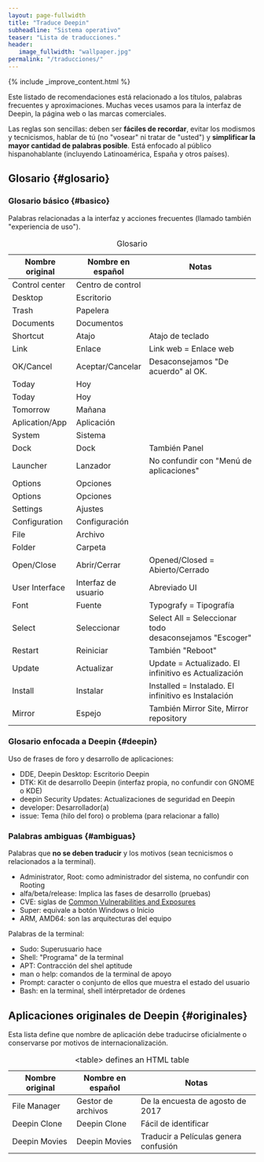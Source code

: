 ```yaml
---
layout: page-fullwidth
title: "Traduce Deepin"
subheadline: "Sistema operativo"
teaser: "Lista de traducciones."
header:
   image_fullwidth: "wallpaper.jpg"
permalink: "/traducciones/"
---
```


{% include _improve_content.html %}

Este listado de recomendaciones está relacionado a los títulos, palabras frecuentes y aproximaciones. Muchas veces usamos para la interfaz de Deepin, la página web o las marcas comerciales.

Las reglas son sencillas: deben ser **fáciles de recordar**, evitar los modismos y tecnicismos, hablar de tú (no "vosear" ni tratar de "usted") y **simplificar la mayor cantidad de palabras posible**. Está enfocado al público hispanohablante (incluyendo Latinoamérica, España y otros países).

## Glosario {#glosario}
### Glosario básico {#basico}
Palabras relacionadas a la interfaz y acciones frecuentes (llamado también "experiencia de uso").

<table>
  <caption>Glosario</caption>
  <colgroup>
    <col span="1" style="width: 26%;">
    <col span="1" style="width: 26%;">
    <col span="1" style="width: 48%;">
  </colgroup>
  <thead>
    <tr>
      <th>Nombre original</th>
      <th>Nombre en español</th>
      <th>Notas</th>
    </tr>
  </thead>
  <tbody>
    <tr>
      <td>Control center</td>
      <td>Centro de control </td>
      <td></td>
    </tr>
    <tr>
      <td>Desktop</td>
      <td>Escritorio</td>
      <td></td>
    </tr>
    <tr>
      <td>Trash</td>
      <td>Papelera</td>
      <td></td>
    </tr>
    <tr>
      <td>Documents</td>
      <td>Documentos</td>
      <td></td>
    </tr>
    <tr>
      <td>Shortcut</td>
      <td>Atajo</td>
      <td>Atajo de teclado</td>
    </tr>
    <tr>
      <td>Link</td>
      <td>Enlace</td>
      <td>Link web = Enlace web</td>
    </tr>
    <tr>
      <td>OK/Cancel</td>
      <td>Aceptar/Cancelar</td>
      <td>Desaconsejamos "De acuerdo" al OK.</td>
    </tr>
    <tr>
      <td>Today</td>
      <td>Hoy</td>
      <td></td>
    </tr>
    <tr>
      <td>Today</td>
      <td>Hoy</td>
      <td></td>
    </tr>
    <tr>
      <td>Tomorrow</td>
      <td>Mañana</td>
      <td></td>
    </tr>
    <tr>
      <td>Aplication/App</td>
      <td>Aplicación</td>
      <td></td>
    </tr>
    <tr>
      <td>System</td>
      <td>Sistema</td>
      <td></td>
    </tr>
    <tr>
      <td>Dock</td>
      <td>Dock</td>
      <td>También Panel</td>
    </tr>
    <tr>
      <td>Launcher</td>
      <td>Lanzador</td>
      <td>No confundir con "Menú de aplicaciones"</td>
    </tr>
    <tr>
      <td>Options</td>
      <td>Opciones</td>
      <td></td>
    </tr>
    <tr>
      <td>Options</td>
      <td>Opciones</td>
      <td></td>
    </tr>
    <tr>
      <td>Settings</td>
      <td>Ajustes</td>
      <td></td>
    </tr>
    <tr>
      <td>Configuration</td>
      <td>Configuración</td>
      <td></td>
    </tr>
    <tr>
      <td>File</td>
      <td>Archivo</td>
      <td></td>
    </tr>
    <tr>
      <td>Folder</td>
      <td>Carpeta</td>
      <td></td>
    </tr>
    <tr>
      <td>Open/Close</td>
      <td>Abrir/Cerrar</td>
      <td>Opened/Closed = Abierto/Cerrado</td>
    </tr>
    <tr>
      <td>User Interface</td>
      <td>Interfaz de usuario</td>
      <td>Abreviado UI</td>
    </tr>
    <tr>
      <td>Font</td>
      <td>Fuente</td>
      <td>Typografy = Tipografía</td>
    </tr>
    <tr>
      <td>Select</td>
      <td>Seleccionar</td>
      <td>Select All = Seleccionar todo<br/> desaconsejamos "Escoger"</td>
    </tr>
    <tr>
      <td>Restart</td>
      <td>Reiniciar</td>
      <td>También "Reboot"</td>
    </tr>
    <tr>
      <td>Update</td>
      <td>Actualizar</td>
      <td>Update = Actualizado. El infinitivo es Actualización</td>
    </tr>
    <tr>
      <td>Install</td>
      <td>Instalar</td>
      <td>Installed = Instalado. El infinitivo es Instalación</td>
    </tr>
    <tr>
      <td>Mirror</td>
      <td>Espejo</td>
      <td>También Mirror Site, Mirror repository</td>
    </tr>
  </tbody>
</table>

### Glosario enfocada a Deepin {#deepin}
Uso de frases de foro y desarrollo de aplicaciones:
* DDE, Deepin Desktop: Escritorio Deepin
* DTK: Kit de desarrollo Deepin (interfaz propia, no confundir con GNOME o KDE)
* deepin Security Updates: Actualizaciones de seguridad en Deepin
* developer: Desarrollador(a)
* issue: Tema (hilo del foro) o problema (para relacionar a fallo)

### Palabras ambiguas {#ambiguas}
Palabras que **no se deben traducir** y los motivos (sean tecnicismos o relacionados a la terminal).
* Administrator, Root: como administrador del sistema, no confundir con Rooting
* alfa/beta/release: Implica las fases de desarrollo (pruebas)
* CVE: siglas de [Common Vulnerabilities and Exposures](https://cve.mitre.org/)
* Super: equivale a botón Windows o Inicio
* ARM, AMD64: son las arquitecturas del equipo

Palabras de la terminal:
* Sudo: Superusuario hace
* Shell: "Programa" de la terminal
* APT: Contracción del shel aptitude
* man o help: comandos de la terminal de apoyo
* Prompt: caracter o conjunto de ellos que muestra el estado del usuario
* Bash: en la terminal, shell intérpretador de órdenes

## Aplicaciones originales de Deepin {#originales}
Esta lista define que nombre de aplicación debe traducirse oficialmente o conservarse por motivos de internacionalización.
<table>
  <caption>&lt;table&gt; defines an HTML table</caption>
  <colgroup>
    <col span="1" style="width: 26%;">
    <col span="1" style="width: 26%;">
    <col span="1" style="width: 48%;">
  </colgroup>
  <thead>
    <tr>
      <th>Nombre original</th>
      <th>Nombre en español</th>
      <th>Notas</th>
    </tr>
  </thead>
  <tbody>
    <tr>
      <td>File Manager</td>
      <td>Gestor de archivos</td>
      <td>De la encuesta de agosto de 2017</td>
    </tr>
    <tr>
      <td>Deepin Clone</td>
      <td>Deepin Clone</td>
      <td>Fácil de identificar</td>
    </tr>
    <tr>
      <td>Deepin Movies</td>
      <td>Deepin Movies</td>
      <td>Traducir a Películas genera confusión</td>
    </tr>
  </tbody>
</table>
